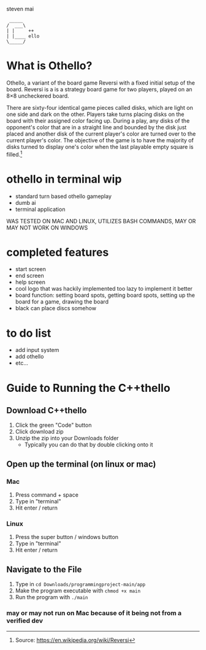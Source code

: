 steven mai

```
 _____
/  ___\
| |     ++
| |____ ello
\_____/
```

# What is Othello?

Othello, a variant of the board game Reversi with a fixed initial setup of the board. Reversi is a is a strategy board game for two players, played on an 8×8 uncheckered board.

There are sixty-four identical game pieces called disks, which are light on one side and dark on the other. Players take turns placing disks on the board with their assigned color facing up. During a play, any disks of the opponent's color that are in a straight line and bounded by the disk just placed and another disk of the current player's color are turned over to the current player's color. The objective of the game is to have the majority of disks turned to display one's color when the last playable empty square is filled.[^1]

[^1]: Source: https://en.wikipedia.org/wiki/Reversi

# othello in terminal wip
* standard turn based othello gameplay
* dumb ai
* terminal application

WAS TESTED ON MAC AND LINUX, UTILIZES BASH COMMANDS, MAY OR MAY NOT WORK ON WINDOWS

# completed features
* start screen 
* end screen
* help screen
* cool logo that was hackily implemented too lazy to implement it better
* board function: setting board spots, getting board spots, setting up the board for a game, drawing the board
* black can place discs somehow

# to do list
* add input system
* add othello
* etc...

# Guide to Running the C++thello

## Download C++thello

1. Click the green "Code" button
2. Click download zip
3. Unzip the zip into your Downloads folder
   * Typically you can do that by double clicking onto it

## Open up the terminal (on linux or mac)

### Mac

1. Press command + space
2. Type in "terminal"
3. Hit enter / return

### Linux

1. Press the super button / windows button
2. Type in "terminal"
3. Hit enter / return

## Navigate to the File

1. Type in `cd Downloads/programmingproject-main/app`
2. Make the program executable with `chmod +x main`
3. Run the program with `./main`

### may or may not run on Mac because of it being not from a verified dev
